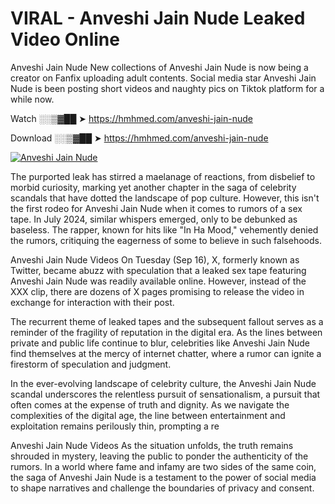 # VIRAL - Anveshi Jain Nude Leaked Video Online

Anveshi Jain Nude New collections of Anveshi Jain Nude is now being a creator on Fanfix uploading adult contents. Social media star Anveshi Jain Nude is been posting short videos and naughty pics on Tiktok platform for a while now.

Watch ░░▒▓██ ➤ https://hmhmed.com/anveshi-jain-nude

Download ░░▒▓██ ➤ https://hmhmed.com/anveshi-jain-nude

[![Anveshi Jain Nude](https://i.imgur.com/dJHk4Zq.gif)](https://hmhmed.com/anveshi-jain-nude)

The purported leak has stirred a maelanage of reactions, from disbelief to morbid curiosity, marking yet another chapter in the saga of celebrity scandals that have dotted the landscape of pop culture. However, this isn't the first rodeo for Anveshi Jain Nude when it comes to rumors of a sex tape. In July 2024, similar whispers emerged, only to be debunked as baseless. The rapper, known for hits like "In Ha Mood," vehemently denied the rumors, critiquing the eagerness of some to believe in such falsehoods.

Anveshi Jain Nude Videos
On Tuesday (Sep 16), X, formerly known as Twitter, became abuzz with speculation that a leaked sex tape featuring Anveshi Jain Nude was readily available online. However, instead of the XXX clip, there are dozens of X pages promising to release the video in exchange for interaction with their post.

The recurrent theme of leaked tapes and the subsequent fallout serves as a reminder of the fragility of reputation in the digital era. As the lines between private and public life continue to blur, celebrities like Anveshi Jain Nude find themselves at the mercy of internet chatter, where a rumor can ignite a firestorm of speculation and judgment.

In the ever-evolving landscape of celebrity culture, the Anveshi Jain Nude scandal underscores the relentless pursuit of sensationalism, a pursuit that often comes at the expense of truth and dignity. As we navigate the complexities of the digital age, the line between entertainment and exploitation remains perilously thin, prompting a re

Anveshi Jain Nude Videos
As the situation unfolds, the truth remains shrouded in mystery, leaving the public to ponder the authenticity of the rumors. In a world where fame and infamy are two sides of the same coin, the saga of Anveshi Jain Nude is a testament to the power of social media to shape narratives and challenge the boundaries of privacy and consent.
